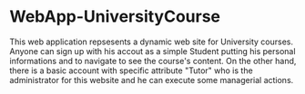 # WebApp-UniversityCourse
This web application repsesents a dynamic web site for University courses. 
Anyone can sign up with his accout as a simple Student putting his personal informations and to navigate to see the course's content.
On the other hand, there is a basic account with specific attribute "Tutor" who is the administrator for this website and he can execute some 
managerial actions. 
